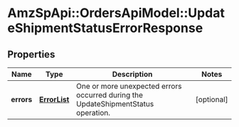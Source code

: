# AmzSpApi::OrdersApiModel::UpdateShipmentStatusErrorResponse

## Properties
Name | Type | Description | Notes
------------ | ------------- | ------------- | -------------
**errors** | [**ErrorList**](ErrorList.md) | One or more unexpected errors occurred during the UpdateShipmentStatus operation. | [optional] 


